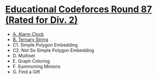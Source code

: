 # [Educational Codeforces Round 87 (Rated for Div. 2)](https://codeforces.com/contest/1354)

- [A.  Alarm Clock](https://github.com/wingkwong/codeforces/blob/master/contests/1354/A.cpp)
- [B.  Ternary String](https://github.com/wingkwong/codeforces/blob/master/contests/1354/B.cpp)
- C1. Simple Polygon Embedding
- C2. Not So Simple Polygon Embedding
- D.  Multiset
- E.  Graph Coloring
- F.  Summoning Minions
- G.  Find a Gift